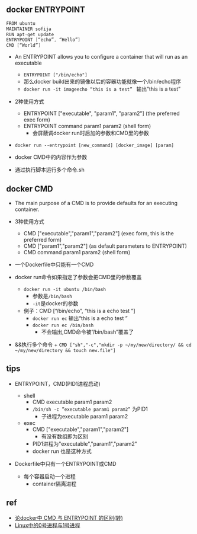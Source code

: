 
## docker ENTRYPOINT
```s
FROM ubuntu
MAINTAINER sofija
RUN apt-get update
ENTRYPOINT [“echo”, “Hello”]
CMD [“World”]
```
+ An ENTRYPOINT allows you to configure a container that will run as an executable
    + `ENTRYPOINT ["/bin/echo"]`
    + 那么docker build出来的镜像以后的容器功能就像一个/bin/echo程序
    + `docker run -it imageecho “this is a test” ` 输出“this is a test”

+ 2种使用方式
    + ENTRYPOINT ["executable", "param1", "param2"] (the preferred exec form) 
    + ENTRYPOINT command param1 param2 (shell form) 
        + 会屏蔽调docker run时后加的参数和CMD里的参数

+ `docker run --entrypoint [new_command] [docker_image] [param]`
+ docker CMD中的内容作为参数
+ 通过执行脚本运行多个命令.sh

## docker CMD
+ The main purpose of a CMD is to provide defaults for an executing container.
+ 3种使用方式
    + CMD ["executable","param1","param2"] (exec form, this is the preferred form) 
    + CMD ["param1","param2"] (as default parameters to ENTRYPOINT) 
    + CMD command param1 param2 (shell form) 

+ 一个Dockerfile中只能有一个CMD
+ docker run命令如果指定了参数会把CMD里的参数覆盖
    + `docker run -it ubuntu /bin/bash`
        + 参数是`/bin/bash`
        + `-it`是docker的参数
    + 例子：CMD [“/bin/echo”, “this is a echo test ”] 
        + `docker run ec` 输出“this is a echo test ”
        + `docker run ec /bin/bash`
            + 不会输出,CMD命令被”/bin/bash”覆盖了

+ &&执行多个命令
        + `CMD ["sh","-c","mkdir -p ~/my/new/directory/ && cd ~/my/new/directory && touch new.file"]`


## tips
+ ENTRYPOINT，CMD(PID1进程启动)
    + shell
        + CMD executable param1 param2
        + `/bin/sh -c ”executable param1 param2”` 为PID1
            + 子进程为executable param1 param2
    + exec
        + CMD ["executable","param1","param2"]
            + 有没有数组即为区别
        + PID1进程为"executable","param1","param2"
        + docker run 也是这种方式

+ Dockerfile中只有一个ENTRYPOINT或CMD
    + 每个容器启动一个进程
        + container隔离进程

## ref
+ [论docker中 CMD 与 ENTRYPOINT 的区别(转)](https://developer.aliyun.com/article/270424)
+ [Linux中的0号进程与1号进程](https://blog.csdn.net/gongxifacai_believe/article/details/53771464)